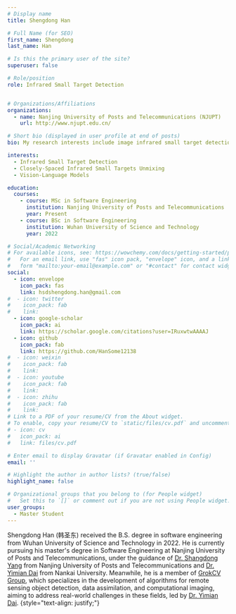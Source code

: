 ```yaml
---
# Display name
title: Shengdong Han

# Full Name (for SEO)
first_name: Shengdong
last_name: Han

# Is this the primary user of the site?
superuser: false

# Role/position
role: Infrared Small Target Detection


# Organizations/Affiliations
organizations:
  - name: Nanjing University of Posts and Telecommunications (NJUPT)
    url: http://www.njupt.edu.cn/

# Short bio (displayed in user profile at end of posts)
bio: My research interests include image infrared small target detection, closely-spaced infrared small targets unmixing, and vision-language models.

interests:
  - Infrared Small Target Detection
  - Closely-Spaced Infrared Small Targets Unmixing
  - Vision-Language Models

education:
  courses:
    - course: MSc in Software Engineering
      institution: Nanjing University of Posts and Telecommunications
      year: Present
    - course: BSc in Software Engineering
      institution: Wuhan University of Science and Technology
      year: 2022

# Social/Academic Networking
# For available icons, see: https://wowchemy.com/docs/getting-started/page-builder/#icons
#   For an email link, use "fas" icon pack, "envelope" icon, and a link in the
#   form "mailto:your-email@example.com" or "#contact" for contact widget.
social:
  - icon: envelope
    icon_pack: fas
    link: hsdshengdong.han@gmail.com
#  - icon: twitter
#    icon_pack: fab
#    link: 
  - icon: google-scholar
    icon_pack: ai
    link: https://scholar.google.com/citations?user=IRuxwtwAAAAJ
  - icon: github
    icon_pack: fab
    link: https://github.com/HanSome12138
#  - icon: weixin
#    icon_pack: fab
#    link: 
#  - icon: youtube
#    icon_pack: fab
#    link:
#  - icon: zhihu
#    icon_pack: fab
#    link:
# Link to a PDF of your resume/CV from the About widget.
# To enable, copy your resume/CV to `static/files/cv.pdf` and uncomment the lines below.
# - icon: cv
#   icon_pack: ai
#   link: files/cv.pdf

# Enter email to display Gravatar (if Gravatar enabled in Config)
email: ''

# Highlight the author in author lists? (true/false)
highlight_name: false

# Organizational groups that you belong to (for People widget)
#   Set this to `[]` or comment out if you are not using People widget.
user_groups:
  - Master Student
---
```


Shengdong Han (韩圣东) received the B.S. degree in software engineering from Wuhan University of Science and Technology in 2022. He is currently pursuing his master's degree in Software Engineering at Nanjing University of Posts and Telecommunications, under the guidance of [Dr. Shangdong Yang](https://scholar.google.com/citations?user=9YcR_ksAAAAJ&hl) from Nanjing University of Posts and Telecommunications and [Dr. Yimian Dai](https://scholar.google.com/citations?user=y5Ov6VAAAAAJ) from Nankai University. Meanwhile, he is a member of [GrokCV Group](https://grokcv.ai/), which specializes in the development of algorithms for remote sensing object detection, data assimilation, and computational imaging, aiming to address real-world challenges in these fields, led by [Dr. Yimian Dai](https://yimian.grokcv.ai/).
{style="text-align: justify;"}
